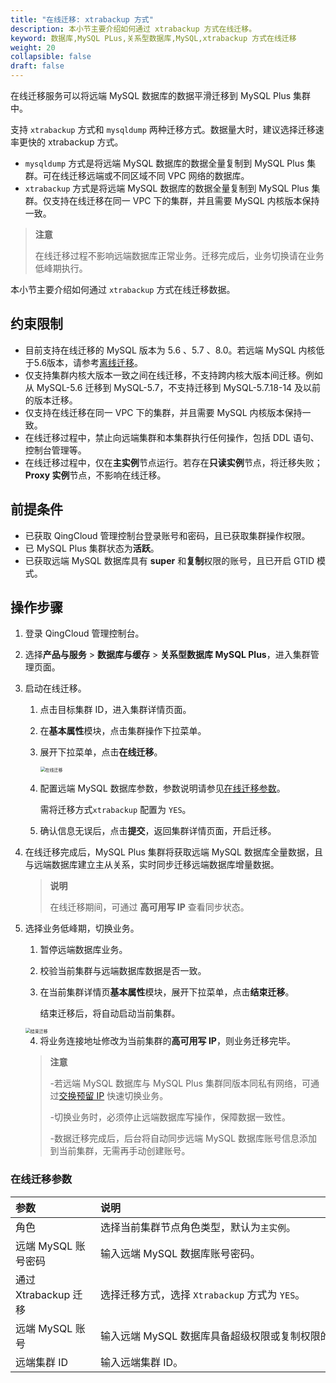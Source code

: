 ```yaml
---
title: "在线迁移: xtrabackup 方式"
description: 本小节主要介绍如何通过 xtrabackup 方式在线迁移。 
keyword: 数据库,MySQL PLus,关系型数据库,MySQL,xtrabackup 方式在线迁移
weight: 20
collapsible: false
draft: false
---
```


在线迁移服务可以将远端 MySQL 数据库的数据平滑迁移到 MySQL Plus 集群中。

支持 `xtrabackup` 方式和 `mysqldump` 两种迁移方式。数据量大时，建议选择迁移速率更快的 xtrabackup 方式。

- `mysqldump` 方式是将远端 MySQL 数据库的数据全量复制到 MySQL Plus 集群。可在线迁移远端或不同区域不同 VPC 网络的数据库。
- `xtrabackup` 方式是将远端 MySQL 数据库的数据全量复制到 MySQL Plus 集群。仅支持在线迁移在同一 VPC 下的集群，并且需要 MySQL 内核版本保持一致。

> **注意**
> 
> 在线迁移过程不影响远端数据库正常业务。迁移完成后，业务切换请在业务低峰期执行。

本小节主要介绍如何通过 `xtrabackup` 方式在线迁移数据。

## 约束限制

- 目前支持在线迁移的 MySQL 版本为 5.6 、5.7 、8.0。若远端 MySQL 内核低于5.6版本，请参考[离线迁移](../data_transfer)。
- 仅支持集群内核大版本一致之间在线迁移，不支持跨内核大版本间迁移。例如从 MySQL-5.6 迁移到 MySQL-5.7，不支持迁移到 MySQL-5.7.18-14 及以前的版本迁移。
- 仅支持在线迁移在同一 VPC 下的集群，并且需要 MySQL 内核版本保持一致。
- 在线迁移过程中，禁止向远端集群和本集群执行任何操作，包括 DDL 语句、控制台管理等。
- 在线迁移过程中，仅在**主实例**节点运行。若存在**只读实例**节点，将迁移失败；**Proxy 实例**节点，不影响在线迁移。

## 前提条件

- 已获取 QingCloud 管理控制台登录账号和密码，且已获取集群操作权限。
- 已 MySQL Plus 集群状态为**活跃**。
- 已获取远端 MySQL 数据库具有 **super** 和**复制**权限的账号，且已开启 GTID 模式。

## 操作步骤

1. 登录 QingCloud 管理控制台。
2. 选择**产品与服务** > **数据库与缓存** > **关系型数据库 MySQL Plus**，进入集群管理页面。
3. 启动在线迁移。
   1. 点击目标集群 ID，进入集群详情页面。
   2. 在**基本属性**模块，点击集群操作下拉菜单。
   3. 展开下拉菜单，点击**在线迁移**。

      <img src="../../../_images/migration_online2.png" alt="在线迁移" style="zoom:50%;" />

   4. 配置远端 MySQL 数据库参数，参数说明请参见[在线迁移参数](#在线迁移参数)。

      需将迁移方式`xtrabackup` 配置为 `YES`。

   5. 确认信息无误后，点击**提交**，返回集群详情页面，开启迁移。

4. 在线迁移完成后，MySQL Plus 集群将获取远端 MySQL 数据库全量数据，且与远端数据库建立主从关系，实时同步迁移远端数据库增量数据。

   > **说明**
   > 
   > 在线迁移期间，可通过 **高可用写 IP** 查看同步状态。

5. 选择业务低峰期，切换业务。

    1. 暂停远端数据库业务。
    2. 校验当前集群与远端数据库数据是否一致。
    3. 在当前集群详情页**基本属性**模块，展开下拉菜单，点击**结束迁移**。

       结束迁移后，将自动启动当前集群。

      <img src="../../../_images/end_migration.png" alt="结束迁移" style="zoom:50%;" />

    4. 将业务连接地址修改为当前集群的**高可用写 IP**，则业务迁移完毕。

   > **注意**
   >
   > -若远端 MySQL 数据库与 MySQL Plus 集群同版本同私有网络，可通过[交换预留 IP](../../mgt_connect/exchange_reservedip) 快速切换业务。
   >
   > -切换业务时，必须停止远端数据库写操作，保障数据一致性。
   >
   > -数据迁移完成后，后台将自动同步远端 MySQL 数据库账号信息添加到当前集群，无需再手动创建账号。

### 在线迁移参数

|  <span style="display:inline-block;width:120px">参数</span> | <span style="display:inline-block;width:480px">说明</span>  |
|:--- |:--- |
| 角色  | 选择当前集群节点角色类型，默认为`主实例`。 |
| 远端 MySQL 账号密码 |  输入远端 MySQL 数据库账号密码。 |
| 通过 Xtrabackup 迁移  | 选择迁移方式，选择 `Xtrabackup` 方式为 `YES`。|
| 远端 MySQL 账号 |  输入远端 MySQL 数据库具备超级权限或复制权限的账号。 |
| 远端集群 ID |  输入远端集群 ID。 |

